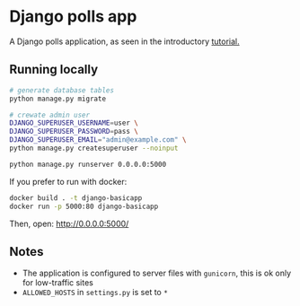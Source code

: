 # Django polls app

A Django polls application, as seen in the introductory [tutorial.](https://docs.djangoproject.com/en/5.0/intro/tutorial01/)

## Running locally

```sh
# generate database tables
python manage.py migrate

# crewate admin user
DJANGO_SUPERUSER_USERNAME=user \
DJANGO_SUPERUSER_PASSWORD=pass \
DJANGO_SUPERUSER_EMAIL="admin@example.com" \
python manage.py createsuperuser --noinput

python manage.py runserver 0.0.0.0:5000
```

If you prefer to run with docker:

```sh
docker build . -t django-basicapp
docker run -p 5000:80 django-basicapp
```

Then, open: http://0.0.0.0:5000/

## Notes

- The application is configured to server files with `gunicorn`, this is ok only for low-traffic sites
- `ALLOWED_HOSTS` in `settings.py` is set to `*`